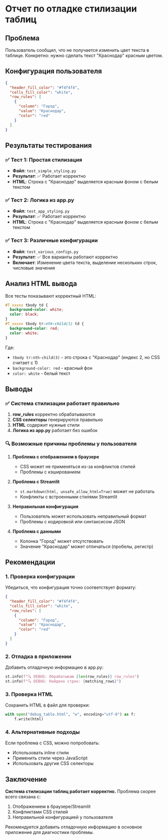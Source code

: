 # Отчет по отладке стилизации таблиц

## Проблема
Пользователь сообщил, что не получается изменить цвет текста в таблице. Конкретно: нужно сделать текст "Краснодар" красным цветом.

## Конфигурация пользователя
```json
{
  "header_fill_color": "#f4f4f4",
  "cells_fill_color": "white",
  "row_rules": [
    {
      "column": "Город",
      "value": "Краснодар",
      "color": "red"
    }
  ]
}
```

## Результаты тестирования

### ✅ Тест 1: Простая стилизация
- **Файл**: `test_simple_styling.py`
- **Результат**: ✅ Работает корректно
- **HTML**: Строка с "Краснодар" выделяется красным фоном с белым текстом

### ✅ Тест 2: Логика из app.py
- **Файл**: `test_app_styling.py`
- **Результат**: ✅ Работает корректно
- **HTML**: Строка с "Краснодар" выделяется красным фоном с белым текстом

### ✅ Тест 3: Различные конфигурации
- **Файл**: `test_various_configs.py`
- **Результат**: ✅ Все варианты работают корректно
- **Включает**: Изменение цвета текста, выделение нескольких строк, числовые значения

## Анализ HTML вывода

Все тесты показывают корректный HTML:

```css
#T_xxxxx tbody td {
  background-color: white;
  color: black;
}
#T_xxxxx tbody tr:nth-child(3) td {
  background-color: red;
  color: white;
}
```

Где:
- `tbody tr:nth-child(3)` - это строка с "Краснодар" (индекс 2, но CSS считает с 1)
- `background-color: red` - красный фон
- `color: white` - белый текст

## Выводы

### ✅ Система стилизации работает правильно
1. **row_rules** корректно обрабатываются
2. **CSS селекторы** генерируются правильно
3. **HTML** содержит нужные стили
4. **Логика из app.py** работает без ошибок

### 🔍 Возможные причины проблемы у пользователя

1. **Проблема с отображением в браузере**
   - CSS может не применяться из-за конфликтов стилей
   - Проблемы с кэшированием

2. **Проблема с Streamlit**
   - `st.markdown(html, unsafe_allow_html=True)` может не работать
   - Конфликты с встроенными стилями Streamlit

3. **Неправильная конфигурация**
   - Пользователь может использовать неправильный формат
   - Проблемы с кодировкой или синтаксисом JSON

4. **Проблема с данными**
   - Колонка "Город" может отсутствовать
   - Значение "Краснодар" может отличаться (пробелы, регистр)

## Рекомендации

### 1. Проверка конфигурации
Убедиться, что конфигурация точно соответствует формату:
```json
{
  "header_fill_color": "#f4f4f4",
  "cells_fill_color": "white",
  "row_rules": [
    {
      "column": "Город",
      "value": "Краснодар",
      "color": "red"
    }
  ]
}
```

### 2. Отладка в приложении
Добавить отладочную информацию в app.py:
```python
st.info(f"🔍 DEBUG: Обрабатываю {len(row_rules)} row_rules")
st.info(f"🔍 DEBUG: Найдено строк: {matching_rows}")
```

### 3. Проверка HTML
Сохранить HTML в файл для проверки:
```python
with open("debug_table.html", "w", encoding="utf-8") as f:
    f.write(html)
```

### 4. Альтернативные подходы
Если проблема с CSS, можно попробовать:
- Использовать inline стили
- Применить стили через JavaScript
- Использовать другие CSS селекторы

## Заключение

**Система стилизации таблиц работает корректно.** Проблема скорее всего связана с:
1. Отображением в браузере/Streamlit
2. Конфликтами CSS стилей
3. Неправильной конфигурацией у пользователя

Рекомендуется добавить отладочную информацию в основное приложение для диагностики проблемы.
